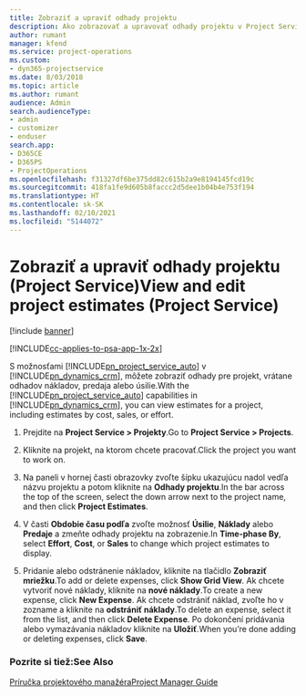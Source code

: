 ```yaml
---
title: Zobraziť a upraviť odhady projektu
description: Ako zobrazovať a upravovať odhady projektu v Project Service
author: rumant
manager: kfend
ms.service: project-operations
ms.custom:
- dyn365-projectservice
ms.date: 8/03/2018
ms.topic: article
ms.author: rumant
audience: Admin
search.audienceType:
- admin
- customizer
- enduser
search.app:
- D365CE
- D365PS
- ProjectOperations
ms.openlocfilehash: f31327df6be375dd82c615b2a9e8194145fcd19c
ms.sourcegitcommit: 418fa1fe9d605b8faccc2d5dee1b04b4e753f194
ms.translationtype: HT
ms.contentlocale: sk-SK
ms.lasthandoff: 02/10/2021
ms.locfileid: "5144072"
---
```

# <a name="view-and-edit-project-estimates-project-service"></a><span data-ttu-id="6af5f-103">Zobraziť a upraviť odhady projektu (Project Service)</span><span class="sxs-lookup"><span data-stu-id="6af5f-103">View and edit project estimates (Project Service)</span></span>

[!include [banner](../includes/psa-now-project-operations.md)]

[!INCLUDE[cc-applies-to-psa-app-1x-2x](../includes/cc-applies-to-psa-app-1x-2x.md)]

<span data-ttu-id="6af5f-104">S možnosťami [!INCLUDE[pn_project_service_auto](../includes/pn-project-service-auto.md)] v [!INCLUDE[pn_dynamics_crm](../includes/pn-dynamics-crm.md)], môžete zobraziť odhady pre projekt, vrátane odhadov nákladov, predaja alebo úsilie.</span><span class="sxs-lookup"><span data-stu-id="6af5f-104">With the [!INCLUDE[pn_project_service_auto](../includes/pn-project-service-auto.md)] capabilities in [!INCLUDE[pn_dynamics_crm](../includes/pn-dynamics-crm.md)], you can view estimates for a project, including estimates by cost, sales, or effort.</span></span>  
  
1.  <span data-ttu-id="6af5f-105">Prejdite na **Project Service > Projekty**.</span><span class="sxs-lookup"><span data-stu-id="6af5f-105">Go to **Project Service > Projects**.</span></span>  
  
2.  <span data-ttu-id="6af5f-106">Kliknite na projekt, na ktorom chcete pracovať.</span><span class="sxs-lookup"><span data-stu-id="6af5f-106">Click the project you want to work on.</span></span>  
  
3.  <span data-ttu-id="6af5f-107">Na paneli v hornej časti obrazovky zvoľte šípku ukazujúcu nadol vedľa názvu projektu a potom kliknite na **Odhady projektu**.</span><span class="sxs-lookup"><span data-stu-id="6af5f-107">In the bar across the top of the screen, select the down arrow next to the project name, and then click **Project Estimates**.</span></span>  
  
4.  <span data-ttu-id="6af5f-108">V časti **Obdobie času podľa** zvoľte možnosť **Úsilie**, **Náklady** alebo **Predaje** a zmeňte odhady projektu na zobrazenie.</span><span class="sxs-lookup"><span data-stu-id="6af5f-108">In **Time-phase By**, select **Effort**, **Cost**, or **Sales** to change which project estimates to display.</span></span>  
  
5.  <span data-ttu-id="6af5f-109">Pridanie alebo odstránenie nákladov, kliknite na tlačidlo **Zobraziť mriežku**.</span><span class="sxs-lookup"><span data-stu-id="6af5f-109">To add or delete expenses, click **Show Grid View**.</span></span> <span data-ttu-id="6af5f-110">Ak chcete vytvoriť nové náklady, kliknite na **nové náklady**.</span><span class="sxs-lookup"><span data-stu-id="6af5f-110">To create a new expense, click **New Expense**.</span></span> <span data-ttu-id="6af5f-111">Ak chcete odstrániť náklad, zvoľte ho v zozname a kliknite na **odstrániť náklady**.</span><span class="sxs-lookup"><span data-stu-id="6af5f-111">To delete an expense, select it from the list, and then click **Delete Expense**.</span></span> <span data-ttu-id="6af5f-112">Po dokončení pridávania alebo vymazávania nákladov kliknite na **Uložiť**.</span><span class="sxs-lookup"><span data-stu-id="6af5f-112">When you’re done adding or deleting expenses, click **Save**.</span></span>  
  
### <a name="see-also"></a><span data-ttu-id="6af5f-113">Pozrite si tiež:</span><span class="sxs-lookup"><span data-stu-id="6af5f-113">See Also</span></span>  
 [<span data-ttu-id="6af5f-114">Príručka projektového manažéra</span><span class="sxs-lookup"><span data-stu-id="6af5f-114">Project Manager Guide</span></span>](../psa/project-manager-guide.md)
